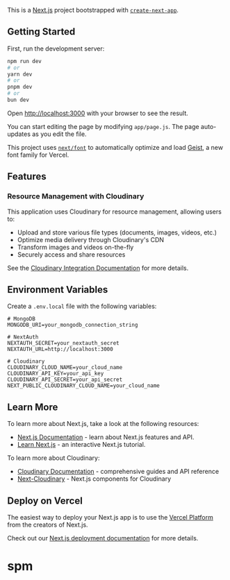 This is a [Next.js](https://nextjs.org) project bootstrapped with [`create-next-app`](https://github.com/vercel/next.js/tree/canary/packages/create-next-app).

## Getting Started

First, run the development server:

```bash
npm run dev
# or
yarn dev
# or
pnpm dev
# or
bun dev
```

Open [http://localhost:3000](http://localhost:3000) with your browser to see the result.

You can start editing the page by modifying `app/page.js`. The page auto-updates as you edit the file.

This project uses [`next/font`](https://nextjs.org/docs/app/building-your-application/optimizing/fonts) to automatically optimize and load [Geist](https://vercel.com/font), a new font family for Vercel.

## Features

### Resource Management with Cloudinary

This application uses Cloudinary for resource management, allowing users to:

- Upload and store various file types (documents, images, videos, etc.)
- Optimize media delivery through Cloudinary's CDN
- Transform images and videos on-the-fly
- Securely access and share resources

See the [Cloudinary Integration Documentation](./docs/cloudinary-integration.md) for more details.

## Environment Variables

Create a `.env.local` file with the following variables:

```
# MongoDB
MONGODB_URI=your_mongodb_connection_string

# NextAuth
NEXTAUTH_SECRET=your_nextauth_secret
NEXTAUTH_URL=http://localhost:3000

# Cloudinary
CLOUDINARY_CLOUD_NAME=your_cloud_name
CLOUDINARY_API_KEY=your_api_key
CLOUDINARY_API_SECRET=your_api_secret
NEXT_PUBLIC_CLOUDINARY_CLOUD_NAME=your_cloud_name
```

## Learn More

To learn more about Next.js, take a look at the following resources:

- [Next.js Documentation](https://nextjs.org/docs) - learn about Next.js features and API.
- [Learn Next.js](https://nextjs.org/learn) - an interactive Next.js tutorial.

To learn more about Cloudinary:

- [Cloudinary Documentation](https://cloudinary.com/documentation) - comprehensive guides and API reference
- [Next-Cloudinary](https://next-cloudinary.spacejelly.dev/) - Next.js components for Cloudinary

## Deploy on Vercel

The easiest way to deploy your Next.js app is to use the [Vercel Platform](https://vercel.com/new?utm_medium=default-template&filter=next.js&utm_source=create-next-app&utm_campaign=create-next-app-readme) from the creators of Next.js.

Check out our [Next.js deployment documentation](https://nextjs.org/docs/app/building-your-application/deploying) for more details.
# spm
